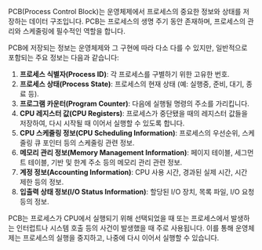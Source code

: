 PCB(Process Control Block)는 운영체제에서 프로세스의 중요한 정보와 상태를 저장하는 데이터 구조입니다. PCB는 프로세스의 생명 주기 동안 존재하며, 프로세스의 관리와 스케줄링에 필수적인 역할을 합니다.

PCB에 저장되는 정보는 운영체제와 그 구현에 따라 다소 다를 수 있지만, 일반적으로 포함되는 주요 정보는 다음과 같습니다:

1. **프로세스 식별자(Process ID)**: 각 프로세스를 구별하기 위한 고유한 번호.
2. **프로세스 상태(Process State)**: 프로세스의 현재 상태 (예: 실행중, 준비, 대기, 종료 등).
3. **프로그램 카운터(Program Counter)**: 다음에 실행될 명령의 주소를 가리킵니다.
4. **CPU 레지스터 값(CPU Registers)**: 프로세스가 중단됐을 때의 레지스터 값들을 저장하여, 다시 시작될 때 이어서 실행할 수 있도록 합니다.
5. **CPU 스케줄링 정보(CPU Scheduling Information)**: 프로세스의 우선순위, 스케줄링 큐 포인터 등의 스케줄링 관련 정보.
6. **메모리 관리 정보(Memory Management Information)**: 페이지 테이블, 세그먼트 테이블, 기반 및 한계 주소 등의 메모리 관리 관련 정보.
7. **계정 정보(Accounting Information)**: CPU 사용 시간, 경과된 실제 시간, 시간 제한 등의 정보.
8. **입출력 상태 정보(I/O Status Information)**: 할당된 I/O 장치, 목록 파일, I/O 요청 등의 정보.

PCB는 프로세스가 CPU에서 실행되기 위해 선택되었을 때 또는 프로세스에서 발생하는 인터럽트나 시스템 호출 등의 사건이 발생했을 때 주로 사용됩니다. 이를 통해 운영체제는 프로세스의 실행을 중지하고, 나중에 다시 이어서 실행할 수 있습니다.